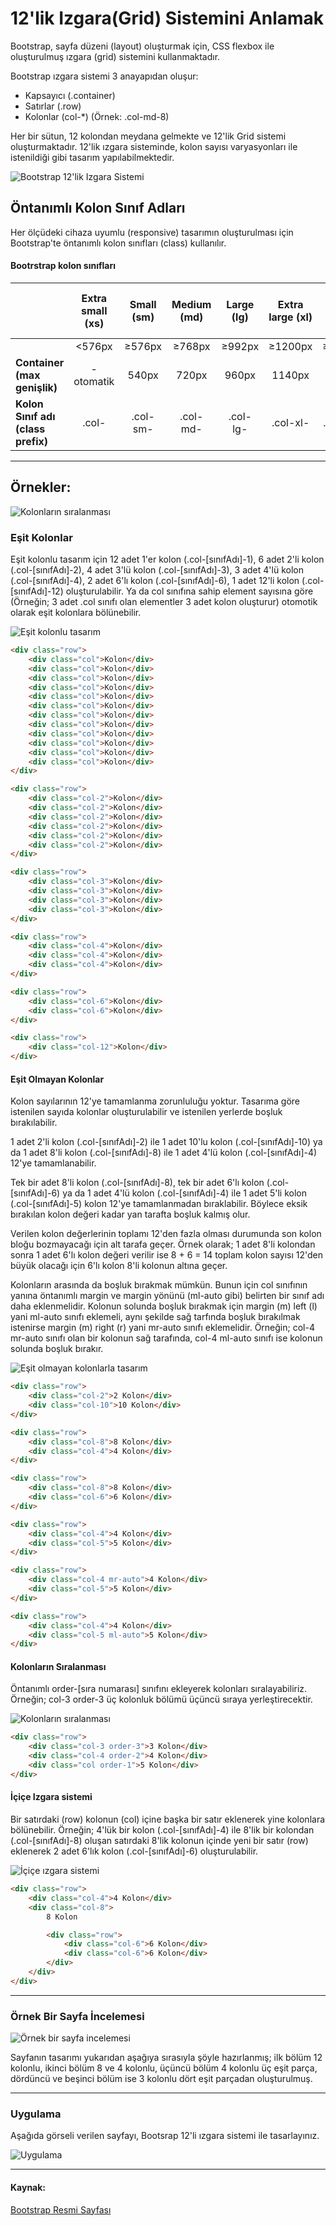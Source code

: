 # 12'lik Izgara(Grid) Sistemini Anlamak

Bootstrap, sayfa düzeni (layout) oluşturmak için, CSS flexbox ile oluşturulmuş ızgara (grid) sistemini kullanmaktadır.

Bootstrap ızgara sistemi 3 anayapıdan oluşur:

-   Kapsayıcı (.container)
-   Satırlar (.row)
-   Kolonlar (col-\*) (Örnek: .col-md-8)

Her bir sütun, 12 kolondan meydana gelmekte ve 12'lik Grid sistemi oluşturmaktadır. 12'lik ızgara sisteminde, kolon sayısı varyasyonları ile istenildiği gibi tasarım yapılabilmektedir.

![Bootstrap 12'lik Izgara Sistemi](https://raw.githubusercontent.com/Kodluyoruz/taskforce/main/bootstrap/12lik-izgaragrid-sistemini-anlamak/figures/izgara-sistemi.jpg)

## Öntanımlı Kolon Sınıf Adları

Her ölçüdeki cihaza uyumlu (responsive) tasarımın oluşturulması için Bootstrap'te öntanımlı kolon sınıfları (class) kullanılır.

#### Bootrstrap kolon sınıfları

| | **Extra small (xs)** | **Small (sm)** | **Medium (md)** | **Large (lg)** | **Extra large (xl)** | **Extra extra large (xxl)** |
| ---------------------------------- |:--------------------:|:--------------:|:---------------:|:--------------:|:--------------------:|----------------------------:|
| | <576px | ≥576px | ≥768px | ≥992px | ≥1200px | ≥1400px |
| **Container (max genişlik)** | - otomatik | 540px | 720px | 960px | 1140px | 1320px |
| **Kolon Sınıf adı (class prefix)** | .col- | .col-sm- | .col-md- | .col-lg- | .col-xl- | .col-xxl- |

---

## Örnekler:

![Kolonların sıralanması](https://raw.githubusercontent.com/Kodluyoruz/taskforce/main/bootstrap/12lik-izgaragrid-sistemini-anlamak/figures/ornekler.jpg)

### Eşit Kolonlar

Eşit kolonlu tasarım için 12 adet 1'er kolon (.col-[sınıfAdı]-1), 6 adet 2'li kolon (.col-[sınıfAdı]-2), 4 adet 3'lü kolon (.col-[sınıfAdı]-3), 3 adet 4'lü kolon (.col-[sınıfAdı]-4), 2 adet 6'lı kolon (.col-[sınıfAdı]-6), 1 adet 12'li kolon (.col-[sınıfAdı]-12) oluşturulabilir. Ya da col sınıfına sahip element sayısına göre (Örneğin; 3 adet .col sınıfı olan elementler 3 adet kolon oluşturur) otomotik olarak eşit kolonlara bölünebilir.

![Eşit kolonlu tasarım](https://raw.githubusercontent.com/Kodluyoruz/taskforce/main/bootstrap/12lik-izgaragrid-sistemini-anlamak/figures/esit-kolonlu-tasarim.jpg)

```html
<div class="row">
    <div class="col">Kolon</div>
    <div class="col">Kolon</div>
    <div class="col">Kolon</div>
    <div class="col">Kolon</div>
    <div class="col">Kolon</div>
    <div class="col">Kolon</div>
    <div class="col">Kolon</div>
    <div class="col">Kolon</div>
    <div class="col">Kolon</div>
    <div class="col">Kolon</div>
    <div class="col">Kolon</div>
    <div class="col">Kolon</div>
</div>

<div class="row">
    <div class="col-2">Kolon</div>
    <div class="col-2">Kolon</div>
    <div class="col-2">Kolon</div>
    <div class="col-2">Kolon</div>
    <div class="col-2">Kolon</div>
    <div class="col-2">Kolon</div>
</div>

<div class="row">
    <div class="col-3">Kolon</div>
    <div class="col-3">Kolon</div>
    <div class="col-3">Kolon</div>
    <div class="col-3">Kolon</div>
</div>

<div class="row">
    <div class="col-4">Kolon</div>
    <div class="col-4">Kolon</div>
    <div class="col-4">Kolon</div>
</div>

<div class="row">
    <div class="col-6">Kolon</div>
    <div class="col-6">Kolon</div>
</div>

<div class="row">
    <div class="col-12">Kolon</div>
</div>
```

#### Eşit Olmayan Kolonlar

Kolon sayılarının 12'ye tamamlanma zorunluluğu yoktur. Tasarıma göre istenilen sayıda kolonlar oluşturulabilir ve istenilen yerlerde boşluk bırakılabilir.

1 adet 2'li kolon (.col-[sınıfAdı]-2) ile 1 adet 10'lu kolon (.col-[sınıfAdı]-10) ya da 1 adet 8'li kolon (.col-[sınıfAdı]-8) ile 1 adet 4'lü kolon (.col-[sınıfAdı]-4) 12'ye tamamlanabilir.

Tek bir adet 8'li kolon (.col-[sınıfAdı]-8), tek bir adet 6'lı kolon (.col-[sınıfAdı]-6) ya da 1 adet 4'lü kolon (.col-[sınıfAdı]-4) ile 1 adet 5'li kolon (.col-[sınıfAdı]-5) kolon 12'ye tamamlanmadan bıraklabilir. Böylece eksik bırakılan kolon değeri kadar yan tarafta boşluk kalmış olur.

Verilen kolon değerlerinin toplamı 12'den fazla olması durumunda son kolon bloğu bozmayacağı için alt tarafa geçer. Örnek olarak; 1 adet 8'li kolondan sonra 1 adet 6'lı kolon değeri verilir ise 8 + 6 = 14 toplam kolon sayısı 12'den büyük olacağı için 6'lı kolon 8'li kolonun altına geçer.

Kolonların arasında da boşluk bırakmak mümkün. Bunun için col sınıfının yanına öntanımlı margin ve margin yönünü (ml-auto gibi) belirten bir sınıf adı daha eklenmelidir. Kolonun solunda boşluk bırakmak için margin (m) left (l) yani ml-auto sınıfı eklemeli, aynı şekilde sağ tarfında boşluk bırakılmak istenirse margin (m) right (r) yani mr-auto sınıfı eklemelidir. Örneğin; col-4 mr-auto sınıfı olan bir kolonun sağ tarafında, col-4 ml-auto sınıfı ise kolonun solunda boşluk bırakır.

![Eşit olmayan kolonlarla tasarım](https://raw.githubusercontent.com/Kodluyoruz/taskforce/main/bootstrap/12lik-izgaragrid-sistemini-anlamak/figures/esit-olmayan-kolonlar.jpg)

```html
<div class="row">
    <div class="col-2">2 Kolon</div>
    <div class="col-10">10 Kolon</div>
</div>

<div class="row">
    <div class="col-8">8 Kolon</div>
    <div class="col-4">4 Kolon</div>
</div>

<div class="row">
    <div class="col-8">8 Kolon</div>
    <div class="col-6">6 Kolon</div>
</div>

<div class="row">
    <div class="col-4">4 Kolon</div>
    <div class="col-5">5 Kolon</div>
</div>

<div class="row">
    <div class="col-4 mr-auto">4 Kolon</div>
    <div class="col-5">5 Kolon</div>
</div>

<div class="row">
    <div class="col-4">4 Kolon</div>
    <div class="col-5 ml-auto">5 Kolon</div>
</div>
```

#### Kolonların Sıralanması

Öntanımlı order-[sıra numarası] sınıfını ekleyerek kolonları sıralayabiliriz. Örneğin; col-3 order-3 üç kolonluk bölümü üçüncü sıraya yerleştirecektir.

![Kolonların sıralanması](https://raw.githubusercontent.com/Kodluyoruz/taskforce/main/bootstrap/12lik-izgaragrid-sistemini-anlamak/figures/kolon-siralama.jpg)

```html
<div class="row">
    <div class="col-3 order-3">3 Kolon</div>
    <div class="col-4 order-2">4 Kolon</div>
    <div class="col order-1">5 Kolon</div>
</div>
```

#### İçiçe Izgara sistemi

Bir satırdaki (row) kolonun (col) içine başka bir satır eklenerek yine kolonlara bölünebilir. Örneğin; 4'lük bir kolon (.col-[sınıfAdı]-4) ile 8'lik bir kolondan (.col-[sınıfAdı]-8) oluşan satırdaki 8'lik kolonun içinde yeni bir satır (row) eklenerek 2 adet 6'lık kolon (.col-[sınıfAdı]-6) oluşturulabilir.

![İçiçe ızgara sistemi](https://raw.githubusercontent.com/Kodluyoruz/taskforce/main/bootstrap/12lik-izgaragrid-sistemini-anlamak/figures/icice-izgara-sistemi.jpg)

```html
<div class="row">
    <div class="col-4">4 Kolon</div>
    <div class="col-8">
        8 Kolon

        <div class="row">
            <div class="col-6">6 Kolon</div>
            <div class="col-6">6 Kolon</div>
        </div>
    </div>
</div>
```

---

### Örnek Bir Sayfa İncelemesi

![Örnek bir sayfa incelemesi](https://raw.githubusercontent.com/Kodluyoruz/taskforce/main/bootstrap/12lik-izgaragrid-sistemini-anlamak/figures/ornek-sayfa.jpg)

Sayfanın tasarımı yukarıdan aşağıya sırasıyla şöyle hazırlanmış; ilk bölüm 12 kolonlu, ikinci bölüm 8 ve 4 kolonlu, üçüncü bölüm 4 kolonlu üç eşit parça, dördüncü ve beşinci bölüm ise 3 kolonlu dört eşit parçadan oluşturulmuş.



---

### Uygulama

Aşağıda görseli verilen sayfayı, Bootsrap 12'li ızgara sistemi ile tasarlayınız.

![Uygulama](https://raw.githubusercontent.com/Kodluyoruz/taskforce/main/bootstrap/12lik-izgaragrid-sistemini-anlamak/figures/uygulama.jpg)

---

#### Kaynak:

[Bootstrap Resmi Sayfası](https://getbootstrap.com/)
